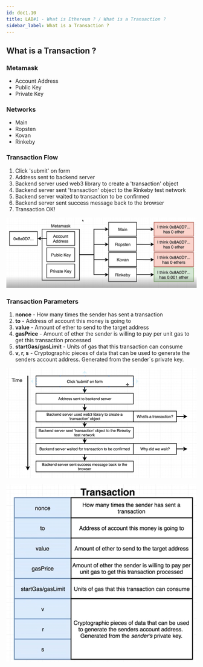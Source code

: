 ```yaml
---
id: doc1.10
title: LAB#1 - What is Ethereum ? / What is a Transaction ?
sidebar_label: What is a Transaction ?
---
```


## What is a Transaction ?

### Metamask
- Account Address
- Public Key
- Private Key

### Networks
- Main
- Ropsten
- Kovan
- Rinkeby

### Transaction Flow
1. Click 'submit' on form
2. Address sent to backend server
3. Backend server used web3 library to create a 'transaction' object
4. Backend server sent 'transaction' object to the Rinkeby test network
5. Backend server waited to transaction to be confirmed
6. Backend server sent success message back to the browser
7. Transaction OK!

![alt text](.\assets\Imagem10_1.jpg)

### Transaction Parameters
1. **nonce** - How many times the sender has sent a transaction
2. **to** - Address of account this money is going to
3. **value** - Amount of ether to send to the target address
4. **gasPrice** - Amount of ether the sender is willing to pay per unit gas to get this transaction processed
5. **startGas/gasLimit** - Units of gas that this transaction can consume
6. **v, r, s** - Cryptographic pieces of data that can be used to generate the senders account address. Generated from the sender´s private key.   

![alt text](.\assets\Imagem10_2.jpg)




![alt text](.\assets\Imagem10_3.jpg)